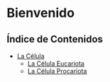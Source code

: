 # Bienvenido

## Índice de Contenidos

* [La Célula](cell.md)
     * [La Célula Eucariota](eukaryote.md)
     * [La Célula Procariota](prokaryote.md)
